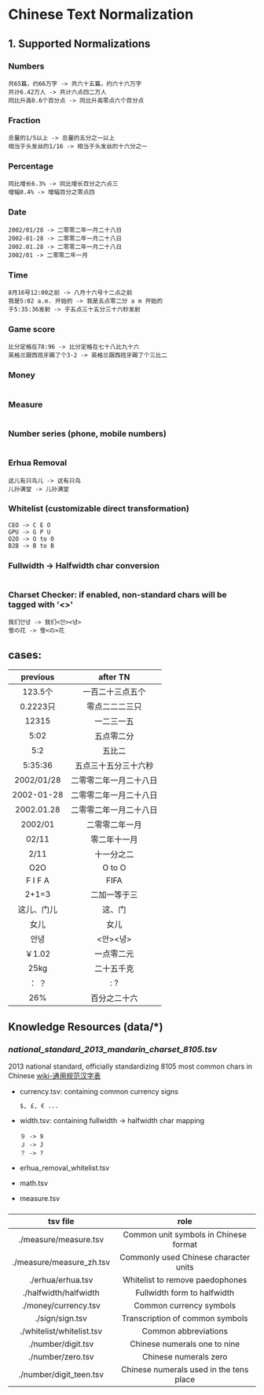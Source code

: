 # Chinese Text Normalization
## 1. Supported Normalizations
### Numbers
```
共65篇，约66万字 -> 共六十五篇，约六十六万字
共计6.42万人 -> 共计六点四二万人
同比升高0.6个百分点 -> 同比升高零点六个百分点
```

### Fraction
```
总量的1/5以上 -> 总量的五分之一以上
相当于头发丝的1/16 -> 相当于头发丝的十六分之一
```

### Percentage
```
同比增长6.3% -> 同比增长百分之六点三
增幅0.4% -> 增幅百分之零点四
```

### Date
```
2002/01/28 -> 二零零二年一月二十八日
2002-01-28 -> 二零零二年一月二十八日
2002.01.28 -> 二零零二年一月二十八日
2002/01 -> 二零零二年一月
```

### Time
```
8月16号12:00之前 -> 八月十六号十二点之前
我是5:02 a.m. 开始的 -> 我是五点零二分 a m 开始的
于5:35:36发射 -> 于五点三十五分三十六秒发射
```

### Game score
```
比分定格在78:96 -> 比分定格在七十八比九十六
英格兰跟西班牙踢了个3-2 -> 英格兰跟西班牙踢了个三比二
```

### Money
```

```

### Measure
```

```

### Number series (phone, mobile numbers)
```

```

### Erhua Removal
```
这儿有只鸟儿 -> 这有只鸟
儿孙满堂 -> 儿孙满堂
```

### Whitelist (customizable direct transformation)
```
CEO -> C E O
GPU -> G P U
O2O -> O to O
B2B -> B to B
```

### Fullwidth -> Halfwidth char conversion
```

```

### Charset Checker: if enabled, non-standard chars will be tagged with '<>'
```
我们안녕 -> 我们<안><녕>
雪の花 -> 雪<の>花
```

## cases:
|  previous  |    after TN    |
|:----------:|:--------------:|
|  123.5个   | 一百二十三点五个|
|  0.2223只  | 零点二二二三只  |
|  12315     |  一二三一五     |	
|  5:02      |  五点零二分     |
|  5:2       |  五比二         |
|  5:35:36   |五点三十五分三十六秒|
| 2002/01/28 |二零零二年一月二十八日|
| 2002-01-28 |二零零二年一月二十八日|
|2002.01.28  |二零零二年一月二十八日|
|  2002/01   |二零零二年一月   |
| 02/11      | 零二年十一月    |
| 2/11       | 十一分之二      |
| O2O        |  O to O         |
| F I F A    |  FIFA          |
| 2+1=3      |  二加一等于三   |
| 这儿、门儿  | 这、门        |
|  女儿      |    女儿       |
|   안녕     |   <안><녕>     |
|  ￥1.02    | 一点零二元     |
|  25kg      |  二十五千克    |
|   ：  ？    |      :  ?      |
|  26%       |   百分之二十六 |


## Knowledge Resources (data/*)
### *national_standard_2013_mandarin_charset_8105.tsv*
2013 national standard, officially standardizing 8105 most common chars in Chinese [wiki-通用规范汉字表](https://zh.wikipedia.org/wiki/通用规范汉字表)

* currency.tsv: containing common currency signs
	```
	$, £, € ...
	```

* width.tsv: containing fullwidth -> halfwidth char mapping
	```
	９ -> 9
	Ｊ -> J
	？ -> ?
	```

* erhua_removal_whitelist.tsv
* math.tsv
* measure.tsv


###
|      tsv file             |      role                             |
|:--------------------------:|:------------------------------------:|
|./measure/measure.tsv      |Common unit symbols in Chinese format  |
|./measure/measure_zh.tsv   |Commonly used Chinese character units  |
|./erhua/erhua.tsv  	     |      Whitelist to remove paedophones  |
|./halfwidth/halfwidth      |          Fullwidth form to halfwidth  |
|./money/currency.tsv 	     |              Common currency symbols  |
|./sign/sign.tsv  	     |      Transcription of common symbols  | 
|./whitelist/whitelist.tsv  |                 Common abbreviations  |
|./number/digit.tsv  	     |         Chinese numerals one to nine  |
|./number/zero.tsv          |                Chinese numerals zero  |
|./number/digit_teen.tsv    |Chinese numerals used in the tens place|

